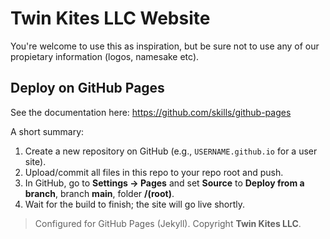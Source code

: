 # Twin Kites LLC Website

You're welcome to use this as inspiration, but be sure not to use any of our propietary information (logos, namesake etc).  

## Deploy on GitHub Pages

See the documentation here: https://github.com/skills/github-pages

A short summary:

1. Create a new repository on GitHub (e.g., `USERNAME.github.io` for a user site).
2. Upload/commit all files in this repo to your repo root and push.
3. In GitHub, go to **Settings → Pages** and set **Source** to **Deploy from a branch**, branch **main**, folder **/(root)**.
4. Wait for the build to finish; the site will go live shortly.

> Configured for GitHub Pages (Jekyll). Copyright **Twin Kites LLC**.

